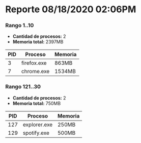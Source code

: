 # Reporte 08/18/2020 02:06PM

### Rango 1..10

- **Cantidad de procesos:** 2
- **Memoria total:** 2397MB

| PID | Proceso         | Memoria |
|-----|-----------------|---------|
| 3   | firefox.exe     | 863MB   |
| 7   | chrome.exe      | 1534MB  |

### Rango 121..30

- **Cantidad de procesos:** 2
- **Memoria total:** 750MB

| PID | Proceso         | Memoria |
|-----|-----------------|---------|
| 127 | explorer.exe    | 250MB   |
| 129 | spotify.exe     | 500MB   |
